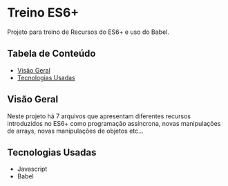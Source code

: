 # Treino ES6+

Projeto para treino de Recursos do ES6+ e uso do Babel.

## Tabela de Conteúdo

- [Visão Geral](#vis%C3%A3o-geral)
- [Tecnologias Usadas](#tecnologias-usadas)

## Visão Geral

Neste projeto há 7 arquivos que apresentam diferentes recursos introduzidos no ES6+ como programação assíncrona, novas manipulações de arrays, novas manipulações de objetos etc...

## Tecnologias Usadas

- Javascript
- Babel
